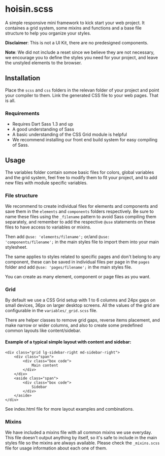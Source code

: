 hoisin.scss
===========

A simple responsive mini framework to kick start your web project. It containes a grid system, some mixins and functions and a base file structure to help you organize your styles.

**Disclaimer**: This is not a UI Kit, there are no predesigned components.

**Note**: We did not include a reset since we believe they are not necessary, we encourage you to define the styles you need for your project, and leave the unstyled elements to the browser.

## Installation

Place the `scss` and `css` folders in the relevan folder of your project and point your compiler to them. Link the generated CSS file to your web pages. That is all.

### Requirements
* Requires Dart Sass 1.3 and up 
* A good understanding of Sass
* A basic understanding of the CSS Grid module is helpful
* We recommend installing our front end build system for easy compiling of Sass.

## Usage
The variables folder contain somoe basic files for colors, global variables and the grid system, feel free to modify them to fit your project, and to add new files with module specific variables.

### File structure
We recommend to create individual files for elements and components and save them in the `elements` and `components` folders respectively. Be sure to name these files using the `_filename` pattern to avoid Sass compiling them separately, and  remember to add the respective `@use` statements on these files to have access to variables or mixins.

Then add `@use: 'elements/filename';` or/and `@use: 'components/filename';` in the main styles file to import them into your main stylesheet.

The same applies to styles related to specific pages and don't belong to any component, these can be saved in individual files per page in the `pages` folder and add `@use: 'pages/filename';` in the main styles file. 

You can create as many element, component or page files as you want.

### Grid
By default we use a CSS Grid setup with 1 to 6 columns and 24px gaps on small devices, 36px on larger desktop screens. All the values of the grid are configurable in the `variables/_grid.scss` file.

There are helper classes to remove grid gaps, reverse items placement, and make narrow or wider columns, and also to create some predefined common layouts like content/sidebar.

#### Example of a typical simple layout with content and sidebar:

	<div class="grid lg-sidebar-right md-sidebar-right">
		<div class="span">
			<div class="box code">
				Main content
			</div>
		</div>
		<aside class="span">
			<div class="box code">
				Sidebar
			</div>
		</aside>
	</div>

See index.html file for more layout examples and combinations.

### Mixins
We have included a mixins file with all common mixins we use everyday. This file doesn't output anything by itself, so it's safe to include in the main styles file so the mixins are always available. Please check the `_mixins.scss` file for usage information about each one of them.

